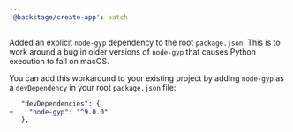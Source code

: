 ```yaml
---
'@backstage/create-app': patch
---
```


Added an explicit `node-gyp` dependency to the root `package.json`. This is to work around a bug in older versions of `node-gyp` that causes Python execution to fail on macOS.

You can add this workaround to your existing project by adding `node-gyp` as a `devDependency` in your root `package.json` file:

```diff
   "devDependencies": {
+    "node-gyp": "^9.0.0"
   },
```
